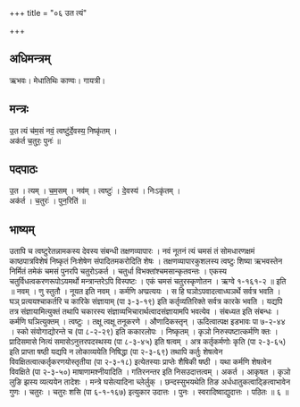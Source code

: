 +++
title = "०६ उत त्यं"

+++
## अधिमन्त्रम्
ऋभवः। मेधातिथिः काण्वः। गायत्री।

## मन्त्रः
उ॒त त्यं च॑म॒सं नवं॒ त्वष्टु॑र्दे॒वस्य॒ निष्कृ॑तम् ।  
अक॑र्त च॒तुरः॒ पुनः॑ ॥

## पदपाठः
उ॒त । त्यम् । च॒म॒सम् । नव॑म् । त्वष्टुः॑ । दे॒वस्य॑ । निःऽकृ॑तम् ।  
अक॑र्त । च॒तुरः॑ । पुन॒रिति॑ ॥

## भाष्यम्
उतापि च त्वष्टुरेतन्नामकस्य देवस्य संबन्धी तक्षणव्यापारः । नवं नूतनं त्यं चमसं तं सोमधारणक्षमं काष्ठपात्रविशेषं निष्कृतं निःशेषेण संपादितमकरोदिति शेषः । तक्षणव्यापारकुशलस्य त्वष्टुः शिष्या ऋभवस्तेन निर्मितं तमेकं चमसं पुनरपि चतुरोऽकर्त । चतुर्धा विभक्तांश्चमसान्कृतवन्तः । एकस्य चतुर्विधत्वकरणरूपोऽयमर्थो मन्त्रान्तरेऽपि विस्पष्टः । एकं चमसं चतुरस्कृणोतन । ऋग्वे १-१६१-२ ॥ इति ॥ नवम् । णु स्तुतौ । नूयत इति नवम् । कर्मणि अप्प्रत्ययः । स हि घञोऽपवादत्वाध्घञर्थे सर्वत्र भवति । घञ् प्रत्ययश्चाकर्तरि च कारिके संज्ञायाम् (पा ३-३-१९) इति कर्तृव्यतिरिक्ते सर्वत्र कारके भवति । यद्यपि तत्र संज्ञायामित्युक्तं तथापि चकारस्य संज्ञाव्यभिचारार्थत्वादसंज्ञायामपि भवत्येव । संबध्यत इति संबन्धः । कर्मणि घञित्युक्तम् । त्वष्टुः । तक्षू त्वक्षू तनूकरणे । औणादिकस्तृन् । ऊदित्वात्पक्ष इडभावः पा ७-२-४४ । स्को संयोगाद्योरन्ते च (पा ८-२-२९) इति ककारलोपः । निष्कृतम् । कृञो निरुस्पष्टात्कर्मणि क्तः । प्रादिसमासे नित्यं समासेऽनुत्तरपदस्थस्य (पा ८-३-४५) इति षत्वम् । अत्र कर्तृकर्मणोः कृति (पा २-३-६५) इति प्राप्ता षष्ठी यद्यपि न लोकाव्ययेति निषिद्धा (पा २-३-६९) तथापि कर्तुः शेषत्वेन विवक्षितत्वात्कर्तृकरणयोस्तृतीया (पा २-३-१८) इत्येतस्याः प्राप्तेः शैषिकी षष्ठी । यथा कर्मणि शेषत्वेन विवक्षिते (पा २-३-५०) माषाणामश्नीयादिति । गतिरनन्तर इति निसउदात्तत्वम् । अकर्त । आकृषत । कृञो लुङि झस्य व्यत्ययेन तादेशः । मन्त्रे घसेत्यादिना च्लेर्लुक् । छन्दस्सुभयथेति तिङ अर्धधातुकत्वाद्ङित्वाभावेन गुणः । चतुरः । चतुरः शसि (पा ६-१-१६७) इत्युकार उदात्तः । पुनः । स्वरादिष्वाद्युदात्तः । पठितः ॥ ६ ॥